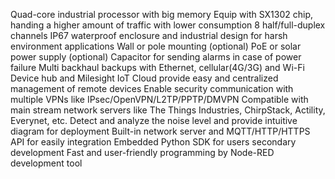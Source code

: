 Quad-core industrial processor with big memory
Equip with SX1302 chip, handing a higher amount of traffic with lower consumption
8 half/full-duplex channels
IP67 waterproof enclosure and industrial design for harsh environment applications
Wall or pole mounting (optional)
PoE or solar power supply (optional)
Capacitor for sending alarms in case of power failure
Multi backhaul backups with Ethernet, cellular(4G/3G) and Wi-Fi
Device hub and Milesight IoT Cloud provide easy and centralized management of remote devices
Enable security communication with multiple VPNs like IPsec/OpenVPN/L2TP/PPTP/DMVPN
Compatible with main stream network servers like The Things Industries, ChirpStack, Actility, Everynet, etc.
Detect and analyze the noise level and provide intuitive diagram for deployment
Built-in network server and MQTT/HTTP/HTTPS API for easily integration
Embedded Python SDK for users secondary development
Fast and user-friendly programming by Node-RED development tool
